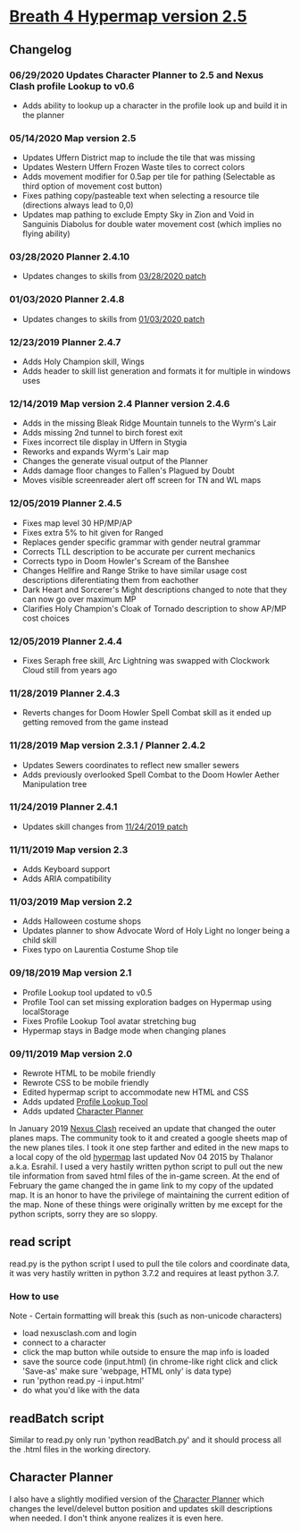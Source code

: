 # [Breath 4 Hypermap version 2.5](https://plscks.github.io/testHYPERMAP/hypermap.html)
## Changelog
### 06/29/2020 Updates Character Planner to 2.5 and Nexus Clash profile Lookup to v0.6
  * Adds ability to lookup up a character in the profile look up and build it in the planner
### 05/14/2020 Map version 2.5
  * Updates Uffern District map to include the tile that was missing
  * Updates Western Uffern Frozen Waste tiles to correct colors
  * Adds movement modifier for 0.5ap per tile for pathing (Selectable as third option of movement cost button)
  * Fixes pathing copy/pasteable text when selecting a resource tile (directions always lead to 0,0)
  * Updates map pathing to exclude Empty Sky in Zion and Void in Sanguinis Diabolus for double water movement cost (which implies no flying ability)

### 03/28/2020 Planner 2.4.10
  * Updates changes to skills from [03/28/2020 patch](https://www.nexusclash.com/modules.php?name=Forums&file=viewtopic&t=9457)

### 01/03/2020 Planner 2.4.8
  * Updates changes to skills from [01/03/2020 patch](https://www.nexusclash.com/modules.php?name=Forums&file=viewtopic&t=9366)

### 12/23/2019 Planner 2.4.7
  * Adds Holy Champion skill, Wings
  * Adds header to skill list generation and formats it for multiple in windows uses

### 12/14/2019 Map version 2.4 Planner version 2.4.6
  * Adds in the missing Bleak Ridge Mountain tunnels to the Wyrm's Lair
  * Adds missing 2nd tunnel to birch forest exit
  * Fixes incorrect tile display in Uffern in Stygia
  * Reworks and expands Wyrm's Lair map
  * Changes the generate visual output of the Planner
  * Adds damage floor changes to Fallen's Plagued by Doubt
  * Moves visible screenreader alert off screen for TN and WL maps

### 12/05/2019 Planner 2.4.5
  * Fixes map level 30 HP/MP/AP
  * Fixes extra 5% to hit given for Ranged
  * Replaces gender specific grammar with gender neutral grammar
  * Corrects TLL description to be accurate per current mechanics
  * Corrects typo in Doom Howler's Scream of the Banshee
  * Changes Hellfire and Range Strike to have similar usage cost descriptions diferentiating them from eachother
  * Dark Heart and Sorcerer's Might descriptions changed to note that they can now go over maximum MP
  * Clarifies Holy Champion's Cloak of Tornado description to show AP/MP cost choices

### 12/05/2019 Planner 2.4.4
  * Fixes Seraph free skill, Arc Lightning was swapped with Clockwork Cloud still from years ago

### 11/28/2019 Planner 2.4.3
  * Reverts changes for Doom Howler Spell Combat skill as it ended up getting removed from the game instead

### 11/28/2019 Map version 2.3.1 / Planner 2.4.2
  * Updates Sewers coordinates to reflect new smaller sewers
  * Adds previously overlooked Spell Combat to the Doom Howler Aether Manipulation tree

### 11/24/2019 Planner 2.4.1
  * Updates skill changes from [11/24/2019 patch](https://www.nexusclash.com/modules.php?name=Forums&file=viewtopic&t=9318)

### 11/11/2019 Map version 2.3
  * Adds Keyboard support
  * Adds ARIA compatibility

### 11/03/2019 Map version 2.2
  * Adds Halloween costume shops
  * Updates planner to show Advocate Word of Holy Light no longer being a child skill
  * Fixes typo on Laurentia Costume Shop tile

### 09/18/2019 Map version 2.1
  * Profile Lookup tool updated to v0.5
  * Profile Tool can set missing exploration badges on Hypermap using localStorage
  * Fixes Profile Lookup Tool avatar stretching bug
  * Hypermap stays in Badge mode when changing planes

### 09/11/2019 Map version 2.0
  * Rewrote HTML to be mobile friendly
  * Rewrote CSS to be mobile friendly
  * Edited hypermap script to accommodate new HTML and CSS
  * Adds updated [Profile Lookup Tool](https://plscks.github.io/testHYPERMAP/profileLookup.html)
  * Adds updated [Character Planner](http://plscks.github.io/testHYPERMAP/chargen_b4_v2_2.html)

In January 2019 [Nexus Clash](https://www.nexusclash.com/index.php) received an update that changed the outer planes maps. The community took to it and created a google sheets map of the new planes tiles. I took it one step farther and edited in the new maps to a local copy of the old [hypermap](https://www.nexusclash.com/hypermap/) last updated Nov 04 2015 by Thalanor a.k.a. Esrahil. I used a very hastily written python script to pull out the new tile information from saved html files of the in-game screen. At the end of February the game changed the in game link to my copy of the updated map. It is an honor to have the privilege of maintaining the current edition of the map. None of these things were originally written by me except for the python scripts, sorry they are so sloppy.

## read script
read.py is the python script I used to pull the tile colors and coordinate data, it was very hastily written in python 3.7.2 and requires at least python 3.7.

### How to use
Note - Certain formatting will break this (such as non-unicode characters)
* load nexusclash.com and login
* connect to a character
* click the map button while outside to ensure the map info is loaded
* save the source code (input.html) (in chrome-like right click and click 'Save-as' make sure 'webpage, HTML only' is data type)
* run 'python read.py -i input.html'
* do what you'd like with the data

## readBatch script
Similar to read.py only run 'python readBatch.py' and it should process all the .html files in the working directory.

## Character Planner
I also have a slightly modified version of the [Character Planner](https://www.nexusclash.com/chargen_b3.5.html?v2) which changes the level/delevel button position and updates skill descriptions when needed. I don't think anyone realizes it is even here.

